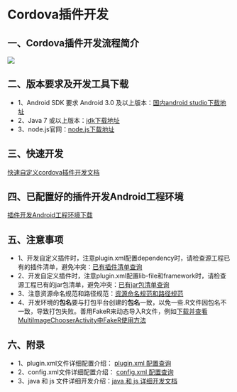 # Cordova插件开发
## 一、Cordova插件开发流程简介
![](https://i.imgur.com/fHfjWWK.png)
## 二、版本要求及开发工具下载
- 1、Android SDK 要求 Android 3.0 及以上版本：[国内android studio下载地址](http://www.android-studio.org/)
- 2、Java 7 或以上版本：[jdk下载地址](http://www.oracle.com/technetwork/java/javase/downloads/jdk8-downloads-2133151.html)
- 3、node.js官网：[node.js下载地址](https://nodejs.org/)
## 三、快速开发
[快速自定义cordova插件开发文档](https://github.com/nihaohebin/CordovaPluginDevelopment/blob/master/%E6%8F%92%E4%BB%B6%E5%BC%80%E5%8F%91%E4%B8%8E%E5%AE%89%E8%A3%85.md)
## 四、已配置好的插件开发Android工程环境
[插件开发Android工程环境下载](https://github.com/nihaohebin/CordovaPluginDevelopment.git)
## 五、注意事项
- 1、开发自定义插件时，注意plugin.xml配置dependency时，请检查源工程已有的插件清单，避免冲突：[已有插件清单查询](https://github.com/nihaohebin/CordovaPluginDevelopment/blob/master/%E6%BA%90%E5%B7%A5%E7%A8%8B%E6%8F%92%E4%BB%B6%E6%B8%85%E5%8D%95.md)
- 2、开发自定义插件时，注意plugin.xml配置lib-file和framework时，请检查源工程已有的jar包清单，避免冲突：[已有jar包清单查询](https://github.com/nihaohebin/CordovaPluginDevelopment/blob/master/%E6%BA%90%E5%B7%A5%E7%A8%8B%E7%AC%AC%E4%B8%89%E6%96%B9jar%E5%8C%85%E6%B8%85%E5%8D%95.md)
- 3、注意资源命名规范和路径规范：[资源命名规范和路径规范](https://github.com/nihaohebin/CordovaPluginDevelopment/blob/master/%E9%85%8D%E7%BD%AEplugin%E6%96%87%E4%BB%B6%E6%B3%A8%E6%84%8F%E4%BA%8B%E9%A1%B9.md)
- 4、开发环境的**包名**要与打包平台创建的**包名**一致，以免一些.R文件因包名不一致，导致打包失败。善用FakeR来动态导入R文件，例如[下载并查看MultiImageChooserActivity中FakeR使用方法](https://github.com/nihaohebin/CordovaPluginDevelopment/tree/master/app/src/main/java/com/synconset)
## 六、附录
- 1、plugin.xml文件详细配置介绍：
[plugin.xml 配置查询](https://github.com/nihaohebin/CordovaPluginDevelopment/blob/master/%E6%8F%92%E4%BB%B6plugin%E9%85%8D%E7%BD%AE%E4%BB%8B%E7%BB%8D.md)
- 2、config.xml文件详细配置介绍：
[config.xml 配置查询](https://github.com/nihaohebin/CordovaPluginDevelopment/blob/master/%E6%8F%92%E4%BB%B6config%E9%85%8D%E7%BD%AE%E4%BB%8B%E7%BB%8D.md)
- 3、java 和 js 文件详细开发介绍：[java 和 js 详细开发文档](http://cordova.axuer.com/docs/zh-cn/latest/guide/platforms/android/plugin.html)
